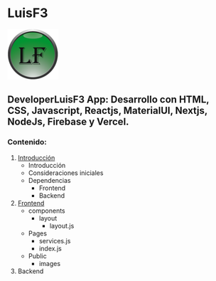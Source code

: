 # LuisF3

![My App](public/images/iconluisf3.png "Icon LuisF3")

## DeveloperLuisF3 App: Desarrollo con HTML, CSS, Javascript, Reactjs, MaterialUI, Nextjs, NodeJs, Firebase y Vercel.

### Contenido:

1. [Introducción](https://github.com/DeveloperLuisF3/LuisF3/blob/main/introduccion.md "I a introducción")
    * Introducción
    * Consideraciones iniciales
    * Dependencias
        * Frontend
        * Backend
2. [Frontend](https://github.com/DeveloperLuisF3/LuisF3/tree/main/frontend "Ir a frontend")
    * components
        * layout
            * layout.js
    * Pages
        * services.js
        * index.js
    * Public
        * images
3. Backend